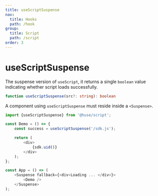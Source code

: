 ```yaml
---
title: useScriptSuspense
nav:
  title: Hooks
  path: /hook
group:
  title: Script
  path: /script
order: 3
---
```


# useScriptSuspense

The suspense version of `useScript`, it returns a single `boolean` value indicating whether script loads successfully.

```typescript
function useScriptSuspense(src?: string): boolean
```

A component using `useScriptSuspense` must reside inside a `<Suspense>`.

```javascript
import {useScriptSuspense} from '@huse/script';

const Demo = () => {
    const success = useScriptSuspense('/sdk.js');

    return (
        <div>
            {sdk.uid()}
        </div>
    );
};

const App = () => (
    <Suspense fallback={<div>Loading ... </div>}>
        <Demo />
    </Suspense>
);
```